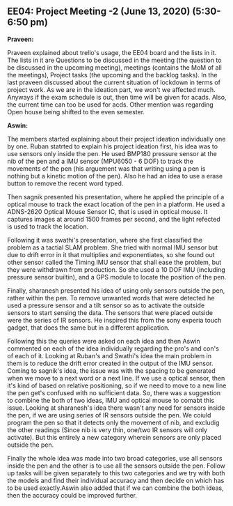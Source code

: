 ## EE04: Project Meeting -2 (June 13, 2020) (5:30-6:50 pm)

**Praveen:**

Praveen explained about trello's usage, the EE04 board and the lists in it. The lists in it are Questions to be discussed in the meeting (the question to be discussed in the upcoming meeting), meetings (contains the MoM of all the meetings), Project tasks (the upcoming and the backlog tasks). In the last praveen discussed about the current situation of lockdown in terms of project work. As we are in the ideation part, we won't we affected much. Anyways if the exam schedule is out, then time will be given for acads. Also, the current time can too be used for acds. Other mention was regarding Open house being shifted to the even semester.

**Aswin:**

The members started explaining about their project ideation individually one by one. 
Ruban statrted to explain his project ideation first, his idea was to use sensors only inside the pen. He used BMP180 pressure sensor at the nib of the pen and a IMU sensor (MPU6050 - 6 DOF) to track the movements of the pen (his arguement was that writing using a pen is nothing but a kinetic motion of the pen). Also he had an idea to use a erase button to remove the recent word typed. 

Then sagnik presented his presentation, where he applied the principle of a optical mouse to track the exact location of the pen in a platform. He used a ADNS-2620 Optical Mouse Sensor IC, that is used in optical mouse. It captures images at around 1500 frames per second, and the light refected is used to track the location. 

Following it was swathi's presentation, where she first classified the problem as a tactial SLAM problem. She tried with normal IMU sensor but due to drift error in it that multiplies and exponentiates, so she found out other sensor called the Timing IMU sensor that shall ease the problem, but they were withdrawn from production. So she used a 10 DOF IMU (including pressure sensor builtin), and a GPS module to locate the position of the pen.

Finally, sharanesh presented his idea of using only sensors outside the pen, rather within the pen. To remove unwanted words that were detected he used a pressure sensor and a tilt sensor so as to activate the outside sensors to start sensing the data. The sensors that were placed outside were the series of IR sensors. He inspired this from the sony experia touch gadget, that does the same but in a different application. 

Following this the queries were asked on each idea and then Aswin commented on each of the idea individually regarding the pro's and con's of each of it. Looking at Ruban's and Swathi's idea the main problem in them is to reduce the drift error created in the output of the IMU sensor. Coming to sagnik's idea, the issue was with the spacing to be generated when we move to a next word or a next line. If we use a optical sensor, then it's kind of based on relative positioning, so if we need to move to a new line the pen get's confused with no sufficient data. So, there was a suggestion to combine the both of two ideas, IMU and optical mouse to comabt this issue. Looking at sharanesh's idea there wasn't any need for sensors inside the pen, if we are using series of IR sensors outside the pen. We coiuld program the pen so that it detects only the movement of nib, and excludig the other readings (Since nib is very thin, one/two IR sensors will only activate). But this entirely a new category wherein sensors are only placed outside the pen.

Finally the whole idea was made into two broad categories, use all sensors inside the pen and the other is to use all the sensors outside the pen. Follow up tasks will be given separately to this two categories and we try with both the models and find their individual accuracy and then decide on which has to be used exactly.Aswin also added that if we can combine the both ideas, then the accuracy could be improved further.
